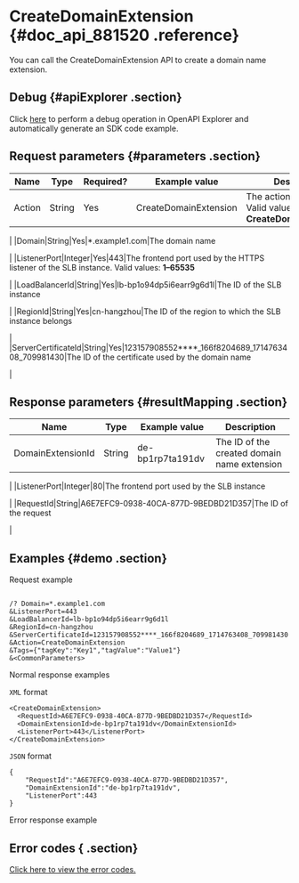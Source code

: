 # CreateDomainExtension {#doc_api_881520 .reference}

You can call the CreateDomainExtension API to create a domain name extension.

## Debug {#apiExplorer .section}

Click [here](https://api.aliyun.com/#product=Slb&api=CreateDomainExtension) to perform a debug operation in OpenAPI Explorer and automatically generate an SDK code example.

## Request parameters {#parameters .section}

|Name|Type|Required?|Example value|Description|
|----|----|---------|-------------|-----------|
|Action|String|Yes|CreateDomainExtension|The action to perform. Valid value: **CreateDomainExtension**

 |
|Domain|String|Yes|\*.example1.com|The domain name

 |
|ListenerPort|Integer|Yes|443|The frontend port used by the HTTPS listener of the SLB instance. Valid values: **1–65535**

 |
|LoadBalancerId|String|Yes|lb-bp1o94dp5i6earr9g6d1l|The ID of the SLB instance

 |
|RegionId|String|Yes|cn-hangzhou|The ID of the region to which the SLB instance belongs

 |
|ServerCertificateId|String|Yes|123157908552\*\*\*\*\_166f8204689\_1714763408\_709981430|The ID of the certificate used by the domain name

 |

## Response parameters {#resultMapping .section}

|Name|Type|Example value|Description|
|----|----|-------------|-----------|
|DomainExtensionId|String|de-bp1rp7ta191dv|The ID of the created domain name extension

 |
|ListenerPort|Integer|80|The frontend port used by the SLB instance

 |
|RequestId|String|A6E7EFC9-0938-40CA-877D-9BEDBD21D357|The ID of the request

 |

## Examples {#demo .section}

Request example

``` {#request_demo}

/? Domain=*.example1.com
&ListenerPort=443
&LoadBalancerId=lb-bp1o94dp5i6earr9g6d1l
&RegionId=cn-hangzhou
&ServerCertificateId=123157908552****_166f8204689_1714763408_709981430
&Action=CreateDomainExtension
&Tags={"tagKey":"Key1","tagValue":"Value1"}
&<CommonParameters>

```

Normal response examples

`XML` format

``` {#xml_return_success_demo}
<CreateDomainExtension>
  <RequestId>A6E7EFC9-0938-40CA-877D-9BEDBD21D357</RequestId>
  <DomainExtensionId>de-bp1rp7ta191dv</DomainExtensionId>
  <ListenerPort>443</ListenerPort>
</CreateDomainExtension>

```

`JSON` format

``` {#json_return_success_demo}
{
	"RequestId":"A6E7EFC9-0938-40CA-877D-9BEDBD21D357",
	"DomainExtensionId":"de-bp1rp7ta191dv",
	"ListenerPort":443
}
```

Error response example

## Error codes { .section}

[Click here to view the error codes.](https://error-center.aliyun.com/status/product/Slb)

